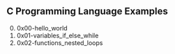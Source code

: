 C Programming Language Examples
---
0. 0x00-hello_world
1. 0x01-variables_if_else_while
2. 0x02-functions_nested_loops

